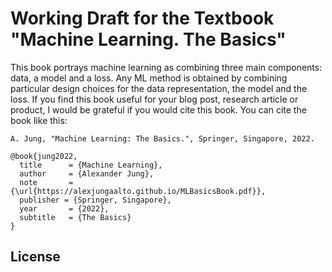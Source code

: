 # Working Draft for the Textbook "Machine Learning. The Basics" 

This book portrays machine learning as combining three main components: data, a model and a loss. Any ML method is obtained by combining particular design choices for the data representation, the model and the loss. If you find this book useful for your blog post, research article or product, I would be grateful if you would cite this book. You can cite the book like this:

<pre><code>A. Jung, "Machine Learning: The Basics.", Springer, Singapore, 2022.</code></pre>

<pre><code>@book{jung2022,
  title      = {Machine Learning},
  author     = {Alexander Jung},
  note       = {\url{https://alexjungaalto.github.io/MLBasicsBook.pdf}},
  publisher = {Springer, Singapore}, 
  year       = {2022},
  subtitle   = {The Basics}
}</code></pre>


## License


